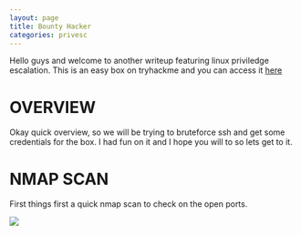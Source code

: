 ```yaml
---
layout: page
title: Bounty Hacker
categories: privesc
---
```


Hello guys and welcome to another writeup featuring linux priviledge escalation. This is an easy box on tryhackme and you can access it [here](https://tryhackme.com/room/cowboyhacker)

# OVERVIEW

Okay quick overview, so we will be trying to bruteforce ssh and get some credentials for the box. I had fun on it and I hope you will to so lets get to it.

# NMAP SCAN
First things first a quick nmap scan to check on the open ports. 

![](https://i.ibb.co/4TvVRM9/nmap.png)

